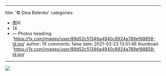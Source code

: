 
---
title: '© Dina Belenko'
categories: 
 - 图片
 - 1X
 - — Photos
headimg: 'https://1x.com/images/user/89d52c51346a4940c8924a789ef88858-ld.jpg'
author: 1X
comments: false
date: 2021-03-23 13:01:46
thumbnail: 'https://1x.com/images/user/89d52c51346a4940c8924a789ef88858-ld.jpg'
---

<div>   
<img src="https://1x.com/images/user/89d52c51346a4940c8924a789ef88858-ld.jpg" referrerpolicy="no-referrer">  
</div>
            